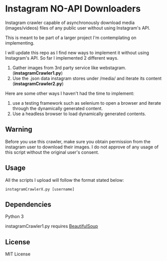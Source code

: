 Instagram NO-API Downloaders
====================
Instagram crawler capable of asynchronously download media (images/videos) files of any public user without using Instagram's API.

  This is meant to be part of a larger project I'm contemplating on implementing.

  I will update this repo as I find new ways to implement it without using Instagram's API.
  So far I implemented 2 different ways.
  1. Gather images from 3rd party service like webstagram.  (**instagramCrawler1.py**)
  2. Use the .json data instagram stores under /media/ and iterate its content (**instagramCrawler2.py**)

Here are some other ways I haven't had the time to implement:

1. use a testing framework such as selenium to open a browser and iterate through the dynamically generated content.
2. Use a headless browser to load dynamically generated contents.

Warning
-------
Before you use this crawler, make sure you obtain permission from the instagram user to download their images. I do not approve of any usage of this script without the original user's consent.

Usage
----------
All the scripts I upload will follow the format stated below:

    instagramCrawlerX.py [username]

Dependencies
------------
Python 3

instagramCrawler1.py requires [BeautifulSoup](https://github.com/bdoms/beautifulsoup)

License
-----------------
MIT License
